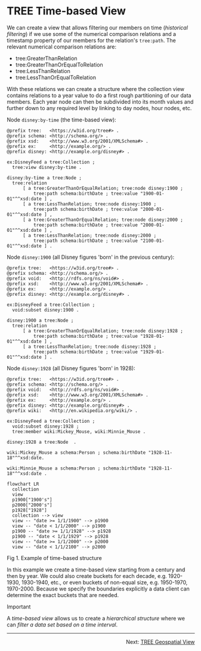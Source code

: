 # TREE Time-based View
We can create a view that allows filtering our members on time (_historical filtering_) if we use some of the numerical comparison relations and a timestamp property of our members for the relation's `tree:path`. The relevant numerical comparison relations are:
* tree:GreaterThanRelation
* tree:GreaterThanOrEqualToRelation
* tree:LessThanRelation
* tree:LessThanOrEqualToRelation

With these relations we can create a structure where the collection view contains relations to a year value to do a first rough partitioning of our data members. Each year node can then be subdivided into its month values and further down to any required level by linking to day nodes, hour nodes, etc.

Node `disney:by-time` (the time-based view):
```
@prefix tree:   <https://w3id.org/tree#> .
@prefix schema: <http://schema.org/> .
@prefix xsd:    <http://www.w3.org/2001/XMLSchema#> .
@prefix ex:     <http://example.org/> .
@prefix disney: <http://example.org/disney#> .

ex:DisneyFeed a tree:Collection ;
  tree:view disney:by-time .

disney:by-time a tree:Node ;
  tree:relation
      [ a tree:GreaterThanOrEqualRelation; tree:node disney:1900 ;
          tree:path schema:birthDate ; tree:value "1900-01-01"^^xsd:date ] , 
      [ a tree:LessThanRelation; tree:node disney:1900 ;
          tree:path schema:birthDate ; tree:value "2000-01-01"^^xsd:date ] ,
      [ a tree:GreaterThanOrEqualRelation; tree:node disney:2000 ;
          tree:path schema:birthDate ; tree:value "2000-01-01"^^xsd:date ] ,
      [ a tree:LessThanRelation; tree:node disney:2000 ;
          tree:path schema:birthDate ; tree:value "2100-01-01"^^xsd:date ] .
```
Node `disney:1900` (all Disney figures 'born' in the previous century):
```
@prefix tree:   <https://w3id.org/tree#> .
@prefix schema: <http://schema.org/> .
@prefix void:   <http://rdfs.org/ns/void#> .
@prefix xsd:    <http://www.w3.org/2001/XMLSchema#> .
@prefix ex:     <http://example.org/> .
@prefix disney: <http://example.org/disney#> .

ex:DisneyFeed a tree:Collection ;
  void:subset disney:1900 .

disney:1900 a tree:Node ;
  tree:relation
      [ a tree:GreaterThanOrEqualRelation; tree:node disney:1928 ;
          tree:path schema:birthDate ; tree:value "1928-01-01"^^xsd:date ] , 
      [ a tree:LessThanRelation; tree:node disney:1928 ;
          tree:path schema:birthDate ; tree:value "1929-01-01"^^xsd:date ] .
```
Node `disney:1928` (all Disney figures 'born' in 1928):
```
@prefix tree:   <https://w3id.org/tree#> .
@prefix schema: <http://schema.org/> .
@prefix void:   <http://rdfs.org/ns/void#> .
@prefix xsd:    <http://www.w3.org/2001/XMLSchema#> .
@prefix ex:     <http://example.org/> .
@prefix disney: <http://example.org/disney#> .
@prefix wiki:   <http://en.wikipedia.org/wiki/> .

ex:DisneyFeed a tree:Collection ;
  void:subset disney:1928 ;
  tree:member wiki:Mickey_Mouse, wiki:Minnie_Mouse .

disney:1928 a tree:Node  .

wiki:Mickey_Mouse a schema:Person ; schema:birthDate "1928-11-18"^^xsd:date.

wiki:Minnie_Mouse a schema:Person ; schema:birthDate "1928-11-18"^^xsd:date .
```

```mermaid
flowchart LR
  collection
  view
  p1900["1900's"]
  p2000["2000's"]
  p1928["1928"]
  collection --> view
  view -- "date >= 1/1/1900" --> p1900
  view -- "date < 1/1/2000" --> p1900
  p1900 -- "date >= 1/1/1928" --> p1928
  p1900 -- "date < 1/1/1929" --> p1928
  view -- "date >= 1/1/2000" --> p2000
  view -- "date < 1/1/2100" --> p2000
```
Fig 1. Example of time-based structure

In this example we create a time-based view starting from a century and then by year. We could also create buckets for each decade, e.g. 1920-1930, 1930-1940, etc., or even buckets of non-equal size, e.g. 1950-1970, 1970-2000. Because we specify the boundaries explicitly a data client can determine the exact buckets that are needed.

> [!IMPORTANT]
> A _time-based view_ allows us to create a _hierarchical structure_ where we can _filter a data set based on a time interval_.

---
<p align="right">Next: <a href="I-geospatial-view.md">TREE Geospatial View</a></p>
